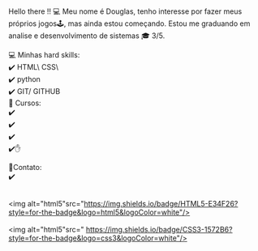  Hello there !! 💻
Meu nome é Douglas, tenho interesse por fazer meus próprios jogos🕹️, mas ainda estou começando. Estou me graduando em analise e desenvolvimento de sistemas 🎓 3/5.

💻 Minhas hard skills: <br>
✔️ HTML\ CSS\ <br>
✔️ python <br>
✔️ GIT/ GITHUB <br>
📖 Cursos: <br>
✔️ <br>
✔️ <br>
✔️ <br>
✔️✋ <br>

📲Contato: <br>
✔️ <br> 
    <div style="display: inline_block"><br>
    <img alt="html5"src="https://img.shields.io/badge/HTML5-E34F26?style=for-the-badge&logo=html5&logoColor=white"/>
    </div>
     <div style="display: inline_block"><br>
    <img alt="html5"src="	https://img.shields.io/badge/CSS3-1572B6?style=for-the-badge&logo=css3&logoColor=white"/>
